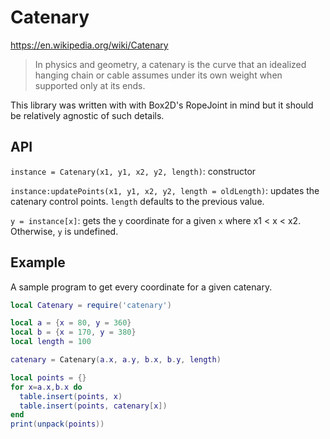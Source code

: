 # Catenary
https://en.wikipedia.org/wiki/Catenary

> In physics and geometry, a catenary is the curve that an idealized hanging chain or cable assumes under its own weight when supported only at its ends.

This library was written with with Box2D's RopeJoint in mind but it should be relatively agnostic of such details.

## API
`instance = Catenary(x1, y1, x2, y2, length)`: constructor

`instance:updatePoints(x1, y1, x2, y2, length = oldLength)`: updates the catenary control points. `length` defaults to the previous value.

`y = instance[x]`: gets the `y` coordinate for a given `x` where x1 < x < x2. Otherwise, `y` is undefined.

## Example
A sample program to get every coordinate for a given catenary.

```lua
local Catenary = require('catenary')

local a = {x = 80, y = 360}
local b = {x = 170, y = 380}
local length = 100

catenary = Catenary(a.x, a.y, b.x, b.y, length)

local points = {}
for x=a.x,b.x do
  table.insert(points, x)
  table.insert(points, catenary[x])
end
print(unpack(points))
```
